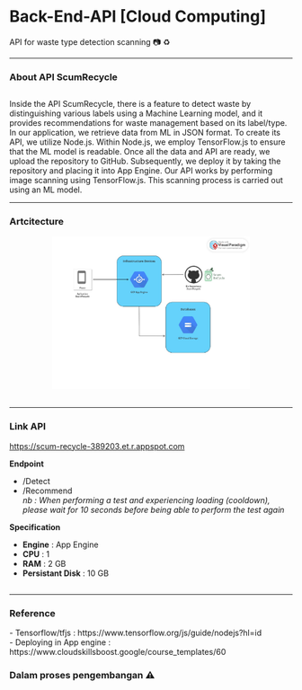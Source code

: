 # Back-End-API [Cloud Computing]
API for waste type detection scanning 📷 ♻

----------------------------------
<h3>About API ScumRecycle</h3> 

##

Inside the API ScumRecycle, there is a feature to detect waste by distinguishing various labels using a Machine Learning model, and it provides recommendations for waste management based on its label/type. In our application, we retrieve data from ML in JSON format. To create its API, we utilize Node.js. Within Node.js, we employ TensorFlow.js to ensure that the ML model is readable.
  Once all the data and API are ready, we upload the repository to GitHub. Subsequently, we deploy it by taking the repository and placing it into App Engine.
  Our API works by performing image scanning using TensorFlow.js. This scanning process is carried out using an ML model.

-----------------------

<h3> Artcitecture </h3>

<div align="center"><img src = "tmp/Diagram Arcitecture ScumRecycle (1).jpg" alt="Arcitecture" width="70%" style="display: inline-block;"></div>

##

---------------

<h3> Link API </h3>

https://scum-recycle-389203.et.r.appspot.com

**Endpoint**
- /Detect
- /Recommend 
<br>*nb : When performing a test and experiencing loading (cooldown), please wait for 10 seconds before being able to perform the test again*

**Specification**
- **Engine**  : App Engine
- **CPU**             : 1
- **RAM**             : 2 GB
- **Persistant Disk** : 10 GB




##

---------------

<h3>Reference</h3>
- Tensorflow/tfjs : https://www.tensorflow.org/js/guide/nodejs?hl=id <br>
- Deploying in App engine : https://www.cloudskillsboost.google/course_templates/60

### Dalam proses pengembangan ⚠
